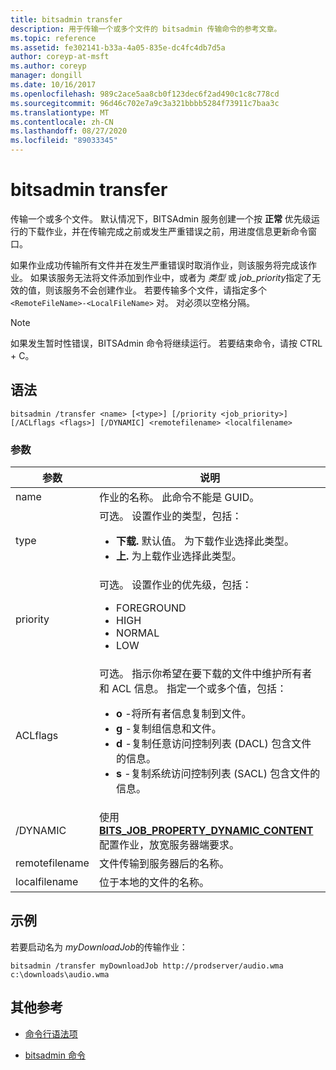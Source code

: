 ```yaml
---
title: bitsadmin transfer
description: 用于传输一个或多个文件的 bitsadmin 传输命令的参考文章。
ms.topic: reference
ms.assetid: fe302141-b33a-4a05-835e-dc4fc4db7d5a
author: coreyp-at-msft
ms.author: coreyp
manager: dongill
ms.date: 10/16/2017
ms.openlocfilehash: 989c2ace5aa8cb0f123dec6f2ad490c1c8c778cd
ms.sourcegitcommit: 96d46c702e7a9c3a321bbbb5284f73911c7baa3c
ms.translationtype: MT
ms.contentlocale: zh-CN
ms.lasthandoff: 08/27/2020
ms.locfileid: "89033345"
---
```

# <a name="bitsadmin-transfer"></a>bitsadmin transfer

传输一个或多个文件。 默认情况下，BITSAdmin 服务创建一个按 **正常** 优先级运行的下载作业，并在传输完成之前或发生严重错误之前，用进度信息更新命令窗口。

如果作业成功传输所有文件并在发生严重错误时取消作业，则该服务将完成该作业。 如果该服务无法将文件添加到作业中，或者为 *类型* 或 *job_priority*指定了无效的值，则该服务不会创建作业。 若要传输多个文件，请指定多个 `<RemoteFileName>-<LocalFileName>` 对。 对必须以空格分隔。

> [!NOTE]
> 如果发生暂时性错误，BITSAdmin 命令将继续运行。 若要结束命令，请按 CTRL + C。

## <a name="syntax"></a>语法

```
bitsadmin /transfer <name> [<type>] [/priority <job_priority>] [/ACLflags <flags>] [/DYNAMIC] <remotefilename> <localfilename>
```

### <a name="parameters"></a>参数

| 参数 | 说明 |
| --------- | ----------- |
| name | 作业的名称。 此命令不能是 GUID。 |
| type | 可选。 设置作业的类型，包括：<ul><li>**下载.** 默认值。 为下载作业选择此类型。</li><li>**上.** 为上载作业选择此类型。</li></ul> |
| priority | 可选。 设置作业的优先级，包括：<ul><li>FOREGROUND</li><li>HIGH</li><li>NORMAL</li><li>LOW</li></ul> |
| ACLflags | 可选。 指示你希望在要下载的文件中维护所有者和 ACL 信息。 指定一个或多个值，包括：<ul><li>**o** -将所有者信息复制到文件。</li><li>**g** -复制组信息和文件。</li><li>**d** -复制任意访问控制列表 (DACL) 包含文件的信息。</li><li>**s** -复制系统访问控制列表 (SACL) 包含文件的信息。</li></ul> |
| /DYNAMIC | 使用 [**BITS_JOB_PROPERTY_DYNAMIC_CONTENT**](/windows/win32/api/bits5_0/ne-bits5_0-bits_job_property_id)配置作业，放宽服务器端要求。 |
| remotefilename | 文件传输到服务器后的名称。 |
| localfilename | 位于本地的文件的名称。 |

## <a name="examples"></a>示例

若要启动名为 *myDownloadJob*的传输作业：

```
bitsadmin /transfer myDownloadJob http://prodserver/audio.wma c:\downloads\audio.wma
```

## <a name="additional-references"></a>其他参考

- [命令行语法项](command-line-syntax-key.md)

- [bitsadmin 命令](bitsadmin.md)
